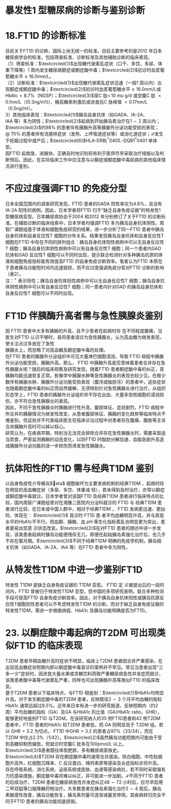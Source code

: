 # 暴发性1 型糖尿病的诊断与鉴别诊断  
# 18.FT1D 的诊断标准  
目前关于FT1D 的诊断，国际上尚无统一的标准。目前主要参考的是2012 年日本糖尿病学会的标准，包括筛查标准、诊断标准及其他辅助诊断的临床表现。  
（1）筛查标准：$\textcircled{1}$出现糖代谢紊乱症状（口干、多饮、多尿、体重下降等）1 周内发生糖尿病酮症或酮症酸中毒；$\textcircled{2}$初诊时血浆葡萄糖水平$\geqslant16.0\mathrm{mm}/\mathrm{L}$。  
（2）诊断标准：$\textcircled{1}$出现糖代谢紊乱症状迅速（一般1 周以内）出现酮症或酮症酸中毒；$\textcircled{2}$初诊时血浆葡萄糖水平$\geqslant16.0\mathrm{mm}/\mathrm{L}$或${\mathrm{HbAlc}}<8.7\%$（NGSP）；$\textcircled{3}$尿C 肽$<\,10\ mu\ \mathrm{g/d}$ 或空腹C 肽
$<0.1\mathrm{nm}/\mathrm{L}$（$(0.3\mathrm{ng}/\mathrm{m}1)$）、胰高糖素刺激后或进食后C 肽峰值
$<0.17\mathrm{nm}/\mathrm{L}$（0.5ng/ml）。  
3）其他临床表现：$\textcircled{1}$胰岛自身抗体（如GADA、IA-2A、  
IAA 等）多为阴性；$\textcircled{2}$起病到开始胰岛素治疗在$1\sim2$ 周以内；
$\textcircled{3}$约$98\%$ 的患者伴有胰酶升高等胰腺外分泌功能受损的表现；
$@~70\%$ 的患者伴有流感样症状（发热、上呼吸道症状等）或消化道症状；$\mathcal{S}$发生于妊娠过程中或产后；$\textcircled{6}$HLA-DRB$\lfloor{}^{*}0405.$-$\mathrm{DQB1}^{*}0401$ 单体型。  
因FT1D 起病急、进展快，正确及时地识别将有利于医师尽早采取治疗措施以及判断预后。因此，在实际临床工作中应注意与以酮症或酮症酸中毒起病的其他临床情况进行鉴别。  
#  不应过度强调FT1D 的免疫分型  
日本全国范围内的调查研究发现，FT1D 患者的GADA 阳性率仅为$4.8\%$，且没有IA-2A 阳性的病例。因此，日本学者将FT1D 归于“缺乏自身免疫证据”的特发性1 型糖尿病亚型。日本糖尿病协会于2004 和2012 年分别修订了关于FT1D 的诊断标准。在辅助诊断的临床线索中，日本学者均强调FT1D 多为胰岛自身抗体阴性。周智广课题组基于体液和细胞免疫研究的结果，进一步分析了同一FT1D 患者中胰岛自身抗体和自身反应性T 细胞的分布关系。结果发现胰岛自身抗体和自身反应性T 细胞在FT1D 中存在不同的排列组合：胰岛自身抗体阳性病例中可以无自身反应性T 细胞；胰岛自身抗体阴性病例中可以有自身反应性T 细胞；同一个患者内GAD 抗体和GAD 反应性T 细胞可以不同时出现，提示联合检测针对多种胰岛抗原的体液和细胞免疫指标能有效提高FT1D 的自身免疫诊断效率。笔者认为FT1D 本质在于患者胰岛功能短时间内迅速毁损，而不应过度强调免疫分型对FT1D 诊断的影响（表2）。  
注：$^+$ 表示阳性；胰岛自身抗体阳性病例中可以无自身反应性T 细胞；胰岛自身抗体阴性病例中可以有自身反应性T 细胞；同一患者内针对GAD 的胰岛自身抗体和自身反应性T 细胞可以不同时出现。  
# FT1D 伴胰酶升高者需与急性胰腺炎鉴别  
因 FT1D  患者中大多有胰酶的升高，且不少患者在起病时存 在不同程度腹痛，当医生对FT1D 认识不够时，易将患者误诊为急性胰腺炎，认为高血糖为继发表现，使关注点过多放在了急性  
胰腺炎上，而忽略了对高血糖及酮症酸中毒的处理。  
在FT1D 患者的胰腺外分泌组织中可见大量淋巴细胞浸润，导致 FT1D  病程中胰腺外分泌功能受损，胰酶升高。那么， FT1D 中胰酶升高是否意味着患者合并存在急性胰腺炎呢？随后的临床观察及研究发现，随着FT1D 患者酮症酸中毒的纠正，其胰酶均能迅速恢复正常。影像学中胰腺水肿等急性胰腺炎的表现也较少见。在极少数伴有胰腺水肿、胰腺外分泌功能受损表现（腹泻或脂肪泻）的患者中，这些症状也随着酮症酸中毒的纠正而自然缓解，无须特别针对急性胰腺炎进行治疗。从组织形态学上，FT1D 患者的胰腺外分泌组织并不存在出血、大量多型核细胞的浸润损伤，亦不符合急性胰腺炎的表现。  
因此，不同于急性胰腺炎时胰酶进行性升高，腹部体征、症状剧烈，FT1D 病程中所合并的胰腺情况为继发性改变，从患者腹部体征、胰酶的变化趋势等临床特点不难鉴别。但这些并不代表临床医生在临床诊治过程中对患者存在腹痛、腹胀等主诉合并胰酶升高时可以掉以轻心。  
研究认为，在疾病早期，特别当无法完全排除合并存在急性胰腺炎时，需要采取适当禁食，严密监测胰酶的动态变化，以防FT1D 时脂肪分解加速，血脂急剧升高造成胰腺外分泌功能的进一步损伤而诱发急性胰腺炎。  
#  抗体阳性的FT1D 需与经典T1DM 鉴别  
以自身免疫性介导胰岛$eta$ 细胞破坏为主要发病机制的经典T1DM ，起病时存在明显的高血糖症状（多尿、多饮、体重减 轻），若未得到及时治疗，亦常以酮症或酮症酸中毒就诊。日本学者曾对该国FT1D 及经典T1DM 患者进行临床特点的比较，国内周智广课题组曾对在湘雅二医院内分泌科就诊的 FT1D  与 经典T1DM 患者进行比较，在日本或中国人群中，相对于经典T1DM ， FT1D  发病更迅速、更凶险，体现在： $\textcircled{1}$ 首诊时 FT1D  患 者平均血糖明显升高，并与其低水平的HbA1c不平行。而血酮、胰酶、血 pH  等生化指标紊乱也明显更为突出，患者更易出现意 识状态改变。$\textcircled{2}$在对FT1D 患者的随访中进一步发现，该类患者起病时胰岛功能便残存无几，即便在起始胰岛素强化治疗后，也几乎不存在蜜月期。$\textcircled{3}$不同于经典T1DM 明确的免疫学机制，胰岛相关抗体（如GADA、IA-2A、IAA 等）在FT1D 患者中多为阴性。  
#  从特发性T1DM 中进一步鉴别FT1D  
特发性 T1DM  是缺乏自身免疫证据的 T1DM  亚型。 FT1D  定 义被提出后的一段时间内，FT1D 曾被归于特发性T1DM 亚型，但中国的多项研究表明，联合多种检测手段可提高FT1D 自身免疫诊断效率。因此，对于胰岛自身抗体阳性或胰岛抗原反应性T细胞阳性患者可以不考虑特发性T1DM 的诊断。而对于缺乏自身免疫证据的特发性T1DM，需进一步根据病程、HbA1c 及胰岛功能明确是否为FT1D。  
# 23. 以酮症酸中毒起病的T2DM 可出现类似FT1D 的临床表现  
T2DM 患者早期血糖升高时症状不明显，临床上T2DM 患者因合并严重感染，在出现高血糖症状短期内即以酮症酸中毒首诊的案例并不罕见。常见当患者出现“三多一少”症状时，因进食大量水果或含糖饮料而致严重糖尿病急性并发症而就诊，该类患者酸中毒等代谢紊乱严重，同样也可出现胰酶升高等类似FT1D 的临床改变。  
基于T2DM 患者以下临床特点，与FT1D 相鉴别：$\textcircled{1}$HbA1c均明显升高。对于发生酮症酸中毒的T2DM 患者，反映既往$2\sim3$ 个月平均血糖的指标HbA1c 通常远超过$8.5\%$。近年来日本有进一步的研究报道，反映短期内（约2 周）平均血糖的指标（GA）及GA 与HbA1c 的比值（GA/HbA1c ratio，GHR）， 能够更好地鉴别FT1D 与T2DM。在该研究纳入的35 例FT1D患者和42 例T2DM 患者中，FT1D 患者的HbA1c 较T2DM 患者低，而 GA  则明显高于 T2DM  组。若以 $\mathrm{{GHR}}{=}3.2$  为切点， FT1D 中$\mathrm{GHR}>3.2$ 的患者占$97\%$（33/34），而在T2DM 中仅占$2.3\%$（1/42）。$\textcircled{2}$虽然胰岛功能短期内可能由于受到高糖抑制而偏低，但就诊时空腹C 肽多在100pmol/L 以上。$\textcircled{3}$患者既往体型肥胖，多有糖尿病家族史。$\textcircled{4}$T2DM 存在酮症酸中毒时通常合并感染。除白细胞、中性粒细胞升高外，红细胞沉降率、C 反应蛋白、降钙素原等感染及炎症指标亦将升高，存在呼吸系统、消化系统、泌尿系统或皮肤、血液等感染病灶，若不同时采取强有力抗感染措施，酮症酸中毒将难以纠正，并可能进一步加剧。$\mathcal{S}$不同于FT1D 患者的后续治疗，T2DM 患者在糖尿病急性并发症纠正$48\sim72$ 小时后，应尽早启用二甲双胍等口服降糖药物治疗。大多数患者在胰岛素强化治疗$2\sim4$ 周后，胰岛素敏感性改善，胰岛功能恢复，胰岛素剂量可逐渐减量至停用。其疾病转归完全不同于FT1D 患者的胰岛功能彻底损毁。  
